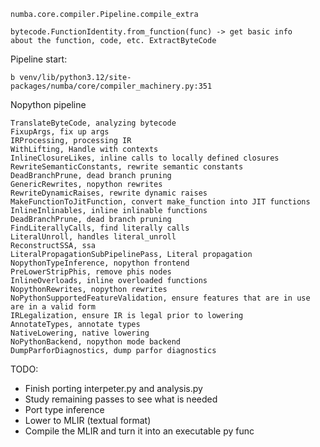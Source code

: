```
numba.core.compiler.Pipeline.compile_extra

bytecode.FunctionIdentity.from_function(func) -> get basic info
about the function, code, etc. ExtractByteCode

```

Pipeline start:

`b venv/lib/python3.12/site-packages/numba/core/compiler_machinery.py:351`

Nopython pipeline

```
TranslateByteCode, analyzing bytecode
FixupArgs, fix up args
IRProcessing, processing IR
WithLifting, Handle with contexts
InlineClosureLikes, inline calls to locally defined closures
RewriteSemanticConstants, rewrite semantic constants
DeadBranchPrune, dead branch pruning
GenericRewrites, nopython rewrites
RewriteDynamicRaises, rewrite dynamic raises
MakeFunctionToJitFunction, convert make_function into JIT functions
InlineInlinables, inline inlinable functions
DeadBranchPrune, dead branch pruning
FindLiterallyCalls, find literally calls
LiteralUnroll, handles literal_unroll
ReconstructSSA, ssa
LiteralPropagationSubPipelinePass, Literal propagation
NopythonTypeInference, nopython frontend
PreLowerStripPhis, remove phis nodes
InlineOverloads, inline overloaded functions
NopythonRewrites, nopython rewrites
NoPythonSupportedFeatureValidation, ensure features that are in use are in a valid form
IRLegalization, ensure IR is legal prior to lowering
AnnotateTypes, annotate types
NativeLowering, native lowering
NoPythonBackend, nopython mode backend
DumpParforDiagnostics, dump parfor diagnostics
```

TODO:

-   Finish porting interpeter.py and analysis.py
-   Study remaining passes to see what is needed
-   Port type inference
-   Lower to MLIR (textual format)
-   Compile the MLIR and turn it into an executable py func
